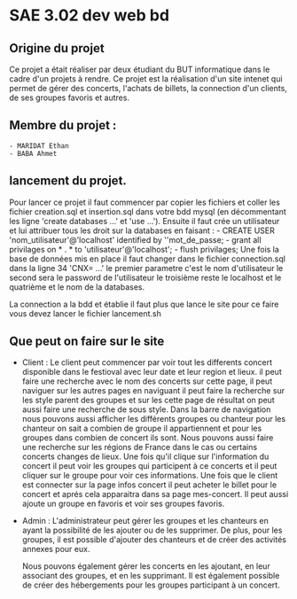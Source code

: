# SAE 3.02 dev web bd

## Origine du projet

Ce projet a était réaliser par deux étudiant du BUT informatique dans le cadre d'un projets à rendre. Ce projet est la réalisation d'un site intenet qui permet de gérer des concerts, l'achats de billets, la connection d'un clients, de ses groupes favoris et autres.

## Membre du projet :
    - MARIDAT Ethan
    - BABA Ahmet
## lancement du projet.
Pour lancer ce projet il faut commencer par copier les fichiers et coller les fichier creation.sql et insertion.sql dans votre bdd mysql (en décommentant les ligne 'create databases ...' et 'use ...'). Ensuite il faut crée un utilisateur et lui attribuer tous les droit sur la databases en faisant : 
    - CREATE USER 'nom_utilisateur'@'localhost' identified by ''mot_de_passe;
    - grant all privilages on * . * to 'utilisateur'@'localhost';
    - flush privilages;
    Une fois la base de données mis en place il faut changer dans le fichier connection.sql dans la ligne 34 'CNX= ...' le premier parametre c'est le nom d'utilisateur le second sera le password de l'utilisateur le troisième reste le localhost et le quatrième et le nom de la databases.
    
La connection a la bdd et établie il faut plus que lance le site pour ce faire vous devez lancer le fichier lancement.sh

## Que peut on faire sur le site

- Client : 
        Le client peut commencer par voir tout les differents concert disponible dans le festioval avec leur date et leur region et lieux. il peut faire une recherche avec le nom des concerts sur cette page, il peut naviguer sur les autres pages en naviguant il peut faire la recherche sur les style parent des groupes et sur les cette page de résultat on peut aussi faire une recherche de sous style.
        Dans la barre de navigation nous pouvons aussi afficher les différents groupes ou chanteur pour les chanteur on sait a combien de groupe il appartiennent et pour les groupes dans combien de concert ils sont. Nous pouvons aussi faire une recherche sur les régions de France dans le cas ou certains concerts changes de lieux. 
        Une fois qu'il clique sur l'information du concert il peut voir les groupes qui participent à ce concerts et il peut cliquer sur le groupe pour voir ces informations.
        Une fois que le client est connecter sur la page infos concert il peut acheter le billet pour le concert et aprés cela apparaitra dans sa page mes-concert. Il peut aussi ajoute un groupe en favoris et voir ses groupes favoris.

- Admin :
        L'administrateur peut gérer les groupes et les chanteurs en ayant la possibilité de les ajouter ou de les supprimer. De plus, pour les groupes, il est possible d'ajouter des chanteurs et de créer des activités annexes pour eux. 

  Nous pouvons également gérer les concerts en les ajoutant, en leur associant des groupes, et en les supprimant. Il est également possible de créer des hébergements pour les groupes participant à un concert. 
